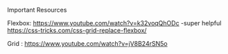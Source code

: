 Important Resources

Flexbox: https://www.youtube.com/watch?v=k32voqQhODc -super helpful
                https://css-tricks.com/css-grid-replace-flexbox/
     
Grid    : https://www.youtube.com/watch?v=jV8B24rSN5o

 
